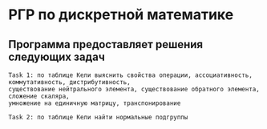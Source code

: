 # РГР по дискретной математике
## Программа предоставляет решения следующих задач
```
Task 1: по таблице Кели выяснить свойства операции, ассоциативность, коммутативность, дистрибутивность,
существование нейтрального элемента, существование обратного элемента, сложение скаляра,
умножение на единичную матрицу, транспонирование
```
```
Task 2: по таблице Кели найти нормальные подгруппы
```
